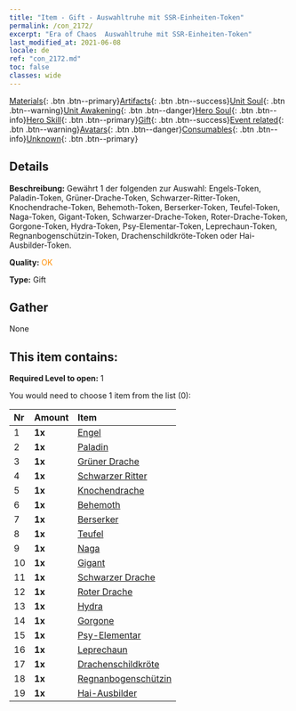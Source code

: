 ```yaml
---
title: "Item - Gift - Auswahltruhe mit SSR-Einheiten-Token"
permalink: /con_2172/
excerpt: "Era of Chaos  Auswahltruhe mit SSR-Einheiten-Token"
last_modified_at: 2021-06-08
locale: de
ref: "con_2172.md"
toc: false
classes: wide
---
```

 [Materials](/ItemsDE/){: .btn .btn--primary}[Artifacts](/ItemsDE/Artifacts/){: .btn .btn--success}[Unit Soul](/ItemsDE/UnitSoul/){: .btn .btn--warning}[Unit Awakening](/ItemsDE/UnitAwakening/){: .btn .btn--danger}[Hero Soul](/ItemsDE/HeroSoul/){: .btn .btn--info}[Hero Skill](/ItemsDE/HeroSkill/){: .btn .btn--primary}[Gift](/ItemsDE/Gift/){: .btn .btn--success}[Event related](/ItemsDE/Events/){: .btn .btn--warning}[Avatars](/ItemsDE/Avatars/){: .btn .btn--danger}[Consumables](/ItemsDE/Consumables/){: .btn .btn--info}[Unknown](/ItemsDE/Unknown/){: .btn .btn--primary}

## Details
 **Beschreibung:** Gewährt 1 der folgenden zur Auswahl: Engels-Token, Paladin-Token, Grüner-Drache-Token, Schwarzer-Ritter-Token, Knochendrache-Token, Behemoth-Token, Berserker-Token, Teufel-Token, Naga-Token, Gigant-Token, Schwarzer-Drache-Token, Roter-Drache-Token, Gorgone-Token, Hydra-Token, Psy-Elementar-Token, Leprechaun-Token, Regnanbogenschützin-Token, Drachenschildkröte-Token oder Hai-Ausbilder-Token.

 **Quality:** <span style="color: #FF8C00">OK</span>

 **Type:** Gift

## Gather

  None

## This item contains:

 **Required Level to open:** 1

 You would need to choose 1 item from the list (0):

  | Nr | Amount |     Item    |
  |:---|:-------|:------------|
  | 1 |  **1x** | [Engel](/ItemsDE/unt_196/) |  | 
  | 2 |  **1x** | [Paladin](/ItemsDE/unt_197/) |  | 
  | 3 |  **1x** | [Grüner Drache](/ItemsDE/unt_205/) |  | 
  | 4 |  **1x** | [Schwarzer Ritter](/ItemsDE/unt_213/) |  | 
  | 5 |  **1x** | [Knochendrache](/ItemsDE/unt_214/) |  | 
  | 6 |  **1x** | [Behemoth](/ItemsDE/unt_223/) |  | 
  | 7 |  **1x** | [Berserker](/ItemsDE/unt_224/) |  | 
  | 8 |  **1x** | [Teufel](/ItemsDE/unt_232/) |  | 
  | 9 |  **1x** | [Naga](/ItemsDE/unt_240/) |  | 
  | 10 |  **1x** | [Gigant](/ItemsDE/unt_241/) |  | 
  | 11 |  **1x** | [Schwarzer Drache](/ItemsDE/unt_250/) |  | 
  | 12 |  **1x** | [Roter Drache](/ItemsDE/unt_251/) |  | 
  | 13 |  **1x** | [Hydra](/ItemsDE/unt_259/) |  | 
  | 14 |  **1x** | [Gorgone](/ItemsDE/unt_257/) |  | 
  | 15 |  **1x** | [Psy-Elementar](/ItemsDE/unt_267/) |  | 
  | 16 |  **1x** | [Leprechaun](/ItemsDE/unt_270/) |  | 
  | 17 |  **1x** | [Drachenschildkröte](/ItemsDE/unt_278/) |  | 
  | 18 |  **1x** | [Regnanbogenschützin](/ItemsDE/unt_274/) |  | 
  | 19 |  **1x** | [Hai-Ausbilder](/ItemsDE/unt_281/) |  | 
